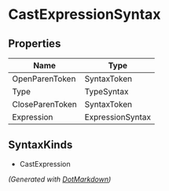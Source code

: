 # CastExpressionSyntax

## Properties

| Name            | Type             |
| --------------- | ---------------- |
| OpenParenToken  | SyntaxToken      |
| Type            | TypeSyntax       |
| CloseParenToken | SyntaxToken      |
| Expression      | ExpressionSyntax |

## SyntaxKinds

* CastExpression

*\(Generated with [DotMarkdown](http://github.com/JosefPihrt/DotMarkdown)\)*